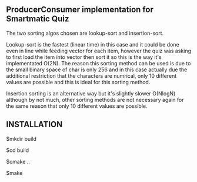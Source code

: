 ## ProducerConsumer implementation for Smartmatic Quiz

The two sorting algos chosen are lookup-sort and insertion-sort.

Lookup-sort is the fastest (linear time) in this case and it could be done even in line while feeding vector<char> for each item,
however the quiz was asking to first load the item into vector then sort it so this is the way it's implementated O(2N). The reason
this sorting method can be used is due to the small binary space of char is only 256 and in this case actually due the additional
restriction that the characters are numrical, only 10 different values are possible and this is ideal for this sorting method.

Insertion sorting is an alternative way but it's slightly slower O(NlogN) although by not much, other sorting methods are not necessary
again for the same reason that only 10 different values are possible.


## INSTALLATION

$mkdir build

$cd build

$cmake ..

$make
